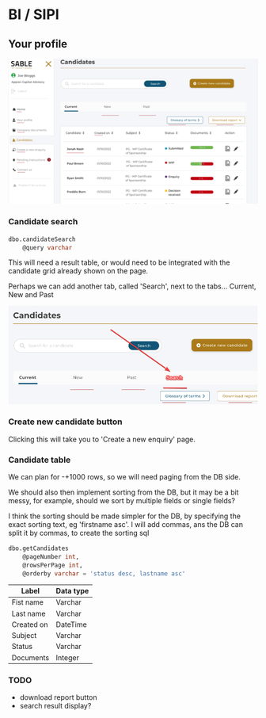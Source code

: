 # BI / SIPI

## Your profile

![Alt text](index.png)

### Candidate search

```sql
dbo.candidateSearch
    @query varchar
```

This will need a result table, or would need to be integrated with the candidate grid already shown on the page.

Perhaps we can add another tab, called 'Search', next to the tabs... Current, New and Past

![Alt text](search.png)

### Create new candidate button

Clicking this will take you to 'Create a new enquiry' page.

### Candidate table

We can plan for -+1000 rows, so we will need paging from the DB side.

We should also then implement sorting from the DB, but it may be a bit messy,
for example, should we sort by multiple fields or single fields?

I think the sorting should be made simpler for the DB, by specifying the exact sorting text, eg 'firstname asc'. I will add commas, ans the DB can split it by commas, to create the sorting sql

```sql
dbo.getCandidates
    @pageNumber int,
    @rowsPerPage int,
    @orderby varchar = 'status desc, lastname asc'
```

| Label      | Data type |
| ---------- | --------- |
| Fist name  | Varchar   |
| Last name  | Varchar   |
| Created on | DateTime  |
| Subject    | Varchar   |
| Status     | Varchar   |
| Documents  | Integer   |

### TODO

- download report button
- search result display?
